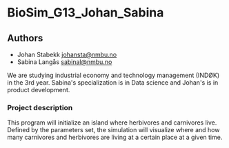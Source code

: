 # BioSim_G13_Johan_Sabina

## Authors

- Johan Stabekk <johansta@nmbu.no>
- Sabina Langås <sabinal@nmbu.no>

We are studying industrial economy and technology management (INDØK) 
in the 3rd year. Sabina's specialization is in Data science and Johan's is in
product development. 

### Project description
This program will initialize an island where herbivores and carnivores live. 
Defined by the parameters set, the simulation will visualize where and how many 
carnivores and herbivores are living at a certain place at a given time.
 